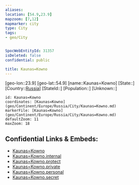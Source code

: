 ```yaml
---
aliases: 
location: [54.9,23.9]
mapzoom: [7,12] 
mapmarker: city 
type: City
tags:
- geo/City


SpocWebEntityId: 31357
isDeleted: false
confidential: public

title: Kaunas=Kowno
---
```

[geo-lon::23.9]
[geo-lat::54.9]
[name::Kaunas=Kowno]
[State::]
[Country::[Russia](geo/Continent/Europe/Russia.md)]
[StateId::]
[Population::]
[Unknown::]


```leaflet
id: Kaunas=Kowno
coordinates: [Kaunas=Kowno](geo/Continent/Europe/Russia/City/Kaunas=Kowno.md)
markerFile: [Kaunas=Kowno](geo/Continent/Europe/Russia/City/Kaunas=Kowno.md)
defaultZoom: 11 
maxZoom: 18
```


## Confidential Links & Embeds: 
- [Kaunas=Kowno](../../../../../../_public/geo/Continent/Europe/Russia/City/Kaunas=Kowno.md) 
- [Kaunas=Kowno.internal](../../../../../../_internal/geo/Continent/Europe/Russia/City/Kaunas=Kowno.internal.md) 
- [Kaunas=Kowno.protect](../../../../../../_protect/geo/Continent/Europe/Russia/City/Kaunas=Kowno.protect.md) 
- [Kaunas=Kowno.private](../../../../../../_private/geo/Continent/Europe/Russia/City/Kaunas=Kowno.private.md) 
- [Kaunas=Kowno.personal](../../../../../../_personal/geo/Continent/Europe/Russia/City/Kaunas=Kowno.personal.md) 
- [Kaunas=Kowno.secret](../../../../../../_secret/geo/Continent/Europe/Russia/City/Kaunas=Kowno.secret.md) 
